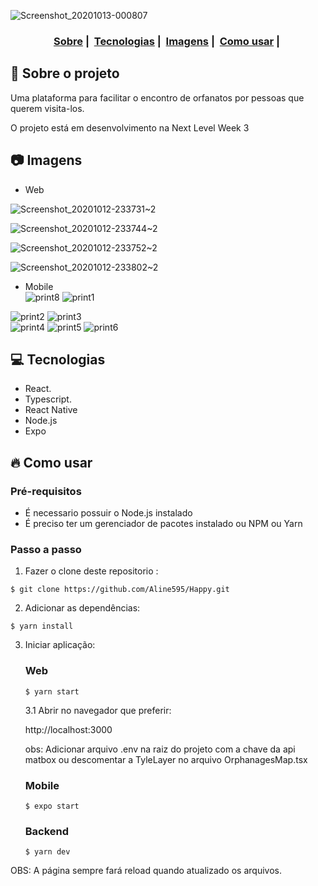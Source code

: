 ![Screenshot_20201013-000807](https://user-images.githubusercontent.com/56769013/95810833-408f2100-0ce8-11eb-9bfc-c020d4edca98.png)

<h3 align="center">
  <a href="#dog-sobre-o-projeto">Sobre</a>&nbsp;|&nbsp;
  <a href="#computer-tecnologias">Tecnologias</a>&nbsp;|&nbsp;
  <a href="#camera-imagens">Imagens</a>&nbsp;|&nbsp;
  <a href="#fire-como-usar">Como usar</a>&nbsp;|&nbsp;
</h3>


## :dog: Sobre o projeto

Uma plataforma para facilitar o encontro de orfanatos por pessoas que querem visita-los.

O projeto está em desenvolvimento na Next Level Week 3


## :camera: Imagens

- Web

![Screenshot_20201012-233731~2](https://user-images.githubusercontent.com/56769013/95809110-5d295a00-0ce4-11eb-83ce-9eb4c80729f4.png)
  
![Screenshot_20201012-233744~2](https://user-images.githubusercontent.com/56769013/95809147-7f22dc80-0ce4-11eb-83f5-4f519df1e33b.png)
  
![Screenshot_20201012-233752~2](https://user-images.githubusercontent.com/56769013/95809263-c1e4b480-0ce4-11eb-978a-807aae53af48.png)
  
![Screenshot_20201012-233802~2](https://user-images.githubusercontent.com/56769013/95809269-c5783b80-0ce4-11eb-91fd-851a2c37fe56.png)  

- Mobile  
![print8](https://user-images.githubusercontent.com/56769013/96171949-0a29ef80-0efc-11eb-9b09-6a552f03b761.png) ![print1](https://user-images.githubusercontent.com/56769013/96171920-0302e180-0efc-11eb-926f-71b34fd4322d.png)

![print2](https://user-images.githubusercontent.com/56769013/96171929-04cca500-0efc-11eb-880a-e7b3097c51f8.png)
![print3](https://user-images.githubusercontent.com/56769013/96171933-06966880-0efc-11eb-956a-00ddeee9728c.png)  
![print4](https://user-images.githubusercontent.com/56769013/96171937-072eff00-0efc-11eb-9e52-274884307632.png)
![print5](https://user-images.githubusercontent.com/56769013/96171939-07c79580-0efc-11eb-917f-7ac083ce6ac0.png)
![print6](https://user-images.githubusercontent.com/56769013/96171942-08602c00-0efc-11eb-907d-4aa79973c42b.png)

  
## :computer: Tecnologias

- React. 
- Typescript. 
- React Native
- Node.js
- Expo

## :fire: Como usar

### Pré-requisitos
  - É necessario possuir o Node.js instalado
  - É preciso ter um gerenciador de pacotes instalado ou NPM ou Yarn
 
### Passo a passo

1. Fazer o clone deste repositorio :
````
$ git clone https://github.com/Aline595/Happy.git
````

2. Adicionar as dependências:
````
$ yarn install
````

3. Iniciar aplicação:
    ### Web  
    ````
    $ yarn start
    ````
    3.1 Abrir no navegador que preferir:  

      http://localhost:3000    
    
      obs: Adicionar arquivo .env na raiz do projeto com a chave da api matbox ou descomentar a TyleLayer no arquivo OrphanagesMap.tsx  

    ### Mobile  
    ````
    $ expo start
    ````

    ### Backend   
    ```
    $ yarn dev
    ```

 OBS: A página sempre fará reload quando atualizado os arquivos.<br />


